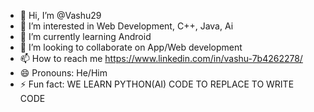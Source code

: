 - 👋 Hi, I’m @Vashu29
- 👀 I’m interested in Web Development, C++, Java, Ai
- 🌱 I’m currently learning Android
- 💞️ I’m looking to collaborate on App/Web development
- 📫 How to reach me https://www.linkedin.com/in/vashu-7b4262278/
- 😄 Pronouns: He/Him
- ⚡ Fun fact: WE LEARN PYTHON(AI) CODE TO REPLACE TO WRITE CODE

<!---
Vashu29/Vashu29 is a ✨ special ✨ repository because its `README.md` (this file) appears on your GitHub profile.
You can click the Preview link to take a look at your changes.
--->
